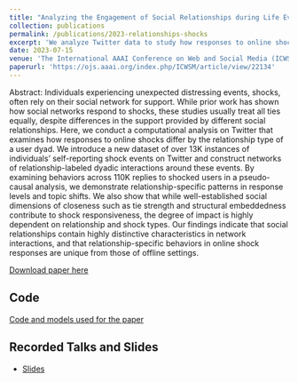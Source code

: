 ```yaml
---
title: "Analyzing the Engagement of Social Relationships during Life Event Shocks in Social Media"
collection: publications
permalink: /publications/2023-relationships-shocks
excerpt: 'We analyze Twitter data to study how responses to online shocks vary based on user relationships, using a dataset of over 13K self-reported shock events. Our findings highlight distinct patterns in response levels and topic shifts across 110K replies, showing that relationship dynamics significantly influence shock responsiveness online.'
date: 2023-07-15
venue: 'The International AAAI Conference on Web and Social Media (ICWSM)'
paperurl: 'https://ojs.aaai.org/index.php/ICWSM/article/view/22134'
---
```


Abstract: Individuals experiencing unexpected distressing events, shocks, often rely on their social network for support. While prior work has shown how social networks respond to shocks, these studies usually treat all ties equally, despite differences in the support provided by different social relationships. Here, we conduct a computational analysis on Twitter that examines how responses to online shocks differ by the relationship type of a user dyad. We introduce a new dataset of over 13K instances of individuals’ self-reporting shock events on Twitter and construct networks of relationship-labeled dyadic interactions around these events. By examining behaviors across 110K replies to shocked users in a pseudo-causal analysis, we demonstrate relationship-specific patterns in response levels and topic shifts. We also show that while well-established social dimensions of closeness such as tie strength and structural embeddedness contribute to shock responsiveness, the degree of impact is highly dependent on relationship and shock types. Our findings indicate that social relationships contain highly distinctive characteristics in network interactions, and that relationship-specific behaviors in online shock responses are unique from those of offline settings.

[Download paper here](https://ojs.aaai.org/index.php/ICWSM/article/view/22134)

## Code
[Code and models used for the paper](https://github.com/minjechoi/relationships-shocks)

## Recorded Talks and Slides
- [Slides](https://docs.google.com/presentation/d/10FNzLVT4p_m_g-MFjm-7qzSAq4tCp5um/edit?usp=sharing&ouid=110455722560441196999&rtpof=true&sd=true)